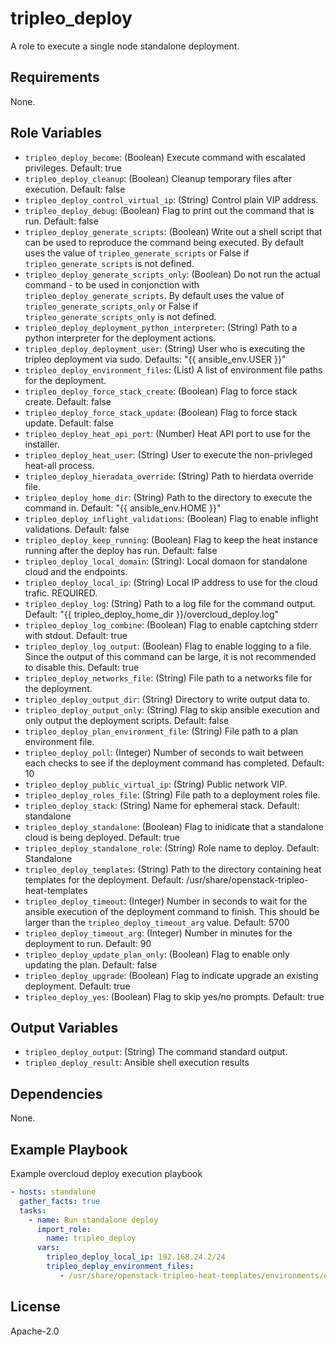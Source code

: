 tripleo_deploy
==============

A role to execute a single node standalone deployment.

Requirements
------------

None.

Role Variables
--------------

* `tripleo_deploy_become`: (Boolean) Execute command with escalated privileges. Default: true
* `tripleo_deploy_cleanup`: (Boolean) Cleanup temporary files after execution. Default: false
* `tripleo_deploy_control_virtual_ip`: (String) Control plain VIP address.
* `tripleo_deploy_debug`: (Boolean) Flag to print out the command that is run. Default: false
* `tripleo_deploy_generate_scripts`: (Boolean) Write out a shell script that can be used to reproduce the command being executed. By default uses the value of `tripleo_generate_scripts` or False if `tripleo_generate_scripts` is not defined.
* `tripleo_deploy_generate_scripts_only`: (Boolean) Do not run the actual command - to be used in conjonction with `tripleo_deploy_generate_scripts`. By default uses the value of `tripleo_generate_scripts_only` or False if `tripleo_generate_scripts_only` is not defined.
* `tripleo_deploy_deployment_python_interpreter`: (String) Path to a python interpreter for the deployment actions.
* `tripleo_deploy_deployment_user`: (String) User who is executing the tripleo deployment via sudo. Defaults: "{{ ansible_env.USER }}"
* `tripleo_deploy_environment_files`: (List) A list of environment file paths for the deployment.
* `tripleo_deploy_force_stack_create`: (Boolean) Flag to force stack create. Default: false
* `tripleo_deploy_force_stack_update`: (Boolean) Flag to force stack update. Default: false
* `tripleo_deploy_heat_api_port`: (Number) Heat API port to use for the installer.
* `tripleo_deploy_heat_user`: (String) User to execute the non-privleged heat-all process.
* `tripleo_deploy_hieradata_override`: (String) Path to hierdata override file.
* `tripleo_deploy_home_dir`: (String) Path to the directory to execute the command in. Default: "{{ ansible_env.HOME }}"
* `tripleo_deploy_inflight_validations`: (Boolean) Flag to enable inflight validations. Default: false
* `tripleo_deploy_keep_running`: (Boolean) Flag to keep the heat instance running after the deploy has run. Default: false
* `tripleo_deploy_local_domain`: (String): Local domaon for standalone cloud and the endpoints.
* `tripleo_deploy_local_ip`: (String) Local IP address to use for the cloud trafic. REQUIRED.
* `tripleo_deploy_log`: (String) Path to a log file for the command output. Default: "{{ tripleo_deploy_home_dir }}/overcloud_deploy.log"
* `tripleo_deploy_log_combine`: (Boolean) Flag to enable captching stderr with stdout. Default: true
* `tripleo_deploy_log_output`: (Boolean) Flag to enable logging to a file. Since the output of this command can be large, it is not recommended to disable this. Default: true
* `tripleo_deploy_networks_file`: (String) File path to a networks file for the deployment.
* `tripleo_deploy_output_dir`: (String) Directory to write output data to.
* `tripleo_deploy_output_only`: (String) Flag to skip ansible execution and only output the deployment scripts. Default: false
* `tripleo_deploy_plan_environment_file`: (String) File path to a plan environment file.
* `tripleo_deploy_poll`: (Integer) Number of seconds to wait between each checks to see if the deployment command has completed. Default: 10
* `tripleo_deploy_public_virtual_ip`: (String) Public network VIP.
* `tripleo_deploy_roles_file`: (String) File path to a deployment roles file.
* `tripleo_deploy_stack`: (String) Name for ephemeral stack. Default: standalone
* `tripleo_deploy_standalone`: (Boolean) Flag to inidicate that a standalone cloud is being deployed. Default: true
* `tripleo_deploy_standalone_role`: (String) Role name to deploy. Default: Standalone
* `tripleo_deploy_templates`: (String) Path to the directory containing heat templates for the deployment. Default: /usr/share/openstack-tripleo-heat-templates
* `tripleo_deploy_timeout`: (Integer) Number in seconds to wait for the ansible execution of the deployment command to finish. This should be larger than the `tripleo_deploy_timeout_arg` value. Default: 5700
* `tripleo_deploy_timeout_arg`: (Integer) Number in minutes for the deployment to run. Default: 90
* `tripleo_deploy_update_plan_only`: (Boolean) Flag to enable only updating the plan. Default: false
* `tripleo_deploy_upgrade`: (Boolean) Flag to indicate upgrade an existing deployment. Default: true
* `tripleo_deploy_yes`: (Boolean) Flag to skip yes/no prompts. Default: true

Output Variables
----------------

* `tripleo_deploy_output`: (String) The command standard output.
* `tripleo_deploy_result`: Ansible shell execution results

Dependencies
------------

None.

Example Playbook
----------------

Example overcloud deploy execution playbook

```yaml
- hosts: standalone
  gather_facts: true
  tasks:
    - name: Run standalone deploy
      import_role:
        name: tripleo_deploy
      vars:
        tripleo_deploy_local_ip: 192.168.24.2/24
        tripleo_deploy_environment_files:
           - /usr/share/openstack-tripleo-heat-templates/environments/enable-swap.yaml
```

License
-------

Apache-2.0
